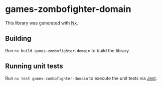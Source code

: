 # games-zombofighter-domain

This library was generated with [Nx](https://nx.dev).

## Building

Run `nx build games-zombofighter-domain` to build the library.

## Running unit tests

Run `nx test games-zombofighter-domain` to execute the unit tests via [Jest](https://jestjs.io).
